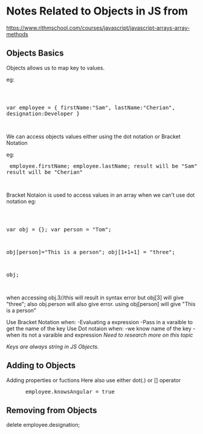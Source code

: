 # Notes Related to Objects in JS from

https://www.rithmschool.com/courses/javascript/javascript-arrays-array-methods

## Objects Basics

Objects allows us to map key to values.

eg: <pre>

var employee = {
firstName:"Sam",
lastName:"Cherian",
designation:Developer
}

</pre>

We can access objects values either using the dot notation or Bracket Notation

eg:<pre>
employee.firstName;
employee.lastName;
result will be "Sam"
result will be "Cherian"

</pre>

Bracket Notaion is used to access values in an array when we can't use dot notation
eg:<pre>

var obj = {};
var person = "Tom";

obj[person]="This is a person";
obj[1+1+1] = "three";

obj;

</pre>

when accessing
obj.3//this will result in syntax error
but obj[3] will give "three";
also obj.person will also give error.
using obj[person] will give "This is a person"

Use Bracket Notation when:
-Evaluating a expression
-Pass in a varaible to get the name of the key
Use Dot notaion when:
-we know name of the key
-when its not a varaible and expression
<i>Need to research more on this topic</i>

<em>Keys are always string in JS Objects.</em>

## Adding to Objects

Adding properties or fuctions
Here also use either dot(.) or [] operator

<pre>
      employee.knowsAngular = true
</pre>

## Removing from Objects

delete employee.designation;
